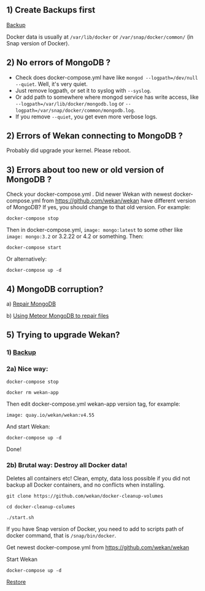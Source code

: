 ## 1) Create Backups first

[Backup](https://github.com/wekan/wekan/wiki/Backup)

Docker data is usually at `/var/lib/docker` or `/var/snap/docker/common/` (in Snap version of Docker).

## 2) No errors of MongoDB ?

- Check does docker-compose.yml have like `mongod --logpath=/dev/null --quiet`. Well, it's very quiet.
- Just remove logpath, or set it to syslog with `--syslog`.
- Or add path to somewhere where mongod service has write access, like `--logpath=/var/lib/docker/mongodb.log` or `--logpath=/var/snap/docker/common/mongodb.log`.
- If you remove `--quiet`, you get even more verbose logs.

## 2) Errors of Wekan connecting to MongoDB ?

Probably did upgrade your kernel. Please reboot.

## 3) Errors about too new or old version of MongoDB ?

Check your docker-compose.yml . Did newer Wekan with newest docker-compose.yml from https://github.com/wekan/wekan have different version of MongoDB? If yes, you should change to that old version. For example:
```
docker-compose stop
```
Then in docker-compose.yml, `image: mongo:latest` to some other like `image: mongo:3.2` or 3.2.22 or 4.2 or something. Then:
```
docker-compose start
```
Or alternatively:
```
docker-compose up -d
```
## 4) MongoDB corruption?

a) [Repair MongoDB](https://github.com/wekan/wekan-mongodb/issues/6#issuecomment-424004116)

b) [Using Meteor MongoDB to repair files](https://github.com/wekan/wekan/wiki/Export-from-Wekan-Sandstorm-grain-.zip-file)

## 5) Trying to upgrade Wekan?

### 1) [Backup](https://github.com/wekan/wekan/wiki/Backup)

### 2a) Nice way:
```
docker-compose stop

docker rm wekan-app
```
Then edit docker-compose.yml wekan-app version tag, for example:
```
image: quay.io/wekan/wekan:v4.55
```
And start Wekan:
```
docker-compose up -d
```
Done!

### 2b) Brutal way: Destroy all Docker data!

Deletes all containers etc! Clean, empty, data loss possible if you did not backup all Docker containers, and no conflicts when installing.
```
git clone https://github.com/wekan/docker-cleanup-volumes

cd docker-cleanup-columes

./start.sh
```
If you have Snap version of Docker, you need to add to scripts path of docker command, that is `/snap/bin/docker`.

Get newest docker-compose.yml from https://github.com/wekan/wekan

Start Wekan
```
docker-compose up -d
```
[Restore](https://github.com/wekan/wekan/wiki/Backup)